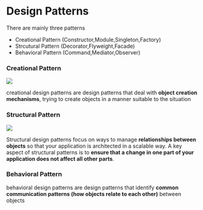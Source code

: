 # Design Patterns
 There are mainly three patterns
 - Creational Pattern (Constructor,Module,Singleton,Factory)
 - Strcutural Pattern (Decorator,Flyweight,Facade)
 - Behavioral Pattern (Command,Mediator,Observer)
 
### Creational Pattern
![](http://i.imgur.com/RJfPvta.png)

creational design patterns are design patterns that deal with **object creation
mechanisms**, trying to create objects in a manner suitable to the situation

### Structural Pattern
![](http://i.imgur.com/ODnWAu3.jpg)

Structural design patterns focus on ways to manage **relationships between objects** so that your application is architected in a scalable way. A key aspect of structural patterns is to **ensure that a change in one part of your application does not affect all other parts**.

### Behavioral Pattern
 behavioral design patterns are design patterns that identify **common communication patterns (how objects relate to each other)** between objects

